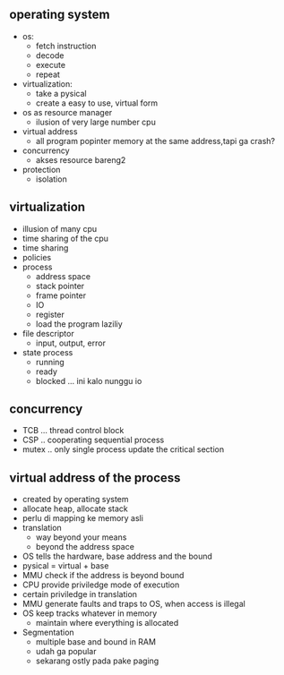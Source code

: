 ## operating system
- os:
    - fetch instruction
    - decode
    - execute
    - repeat
- virtualization:
    - take a pysical
    - create a easy to use, virtual form
- os as resource manager
    - ilusion of very large number cpu
- virtual address
    - all program popinter memory at the same address,tapi ga crash?
- concurrency
    - akses resource bareng2
- protection
    - isolation

## virtualization
- illusion of many cpu
- time sharing of the cpu
- time sharing
- policies
- process
    - address space
    - stack pointer
    - frame pointer
    - IO
    - register
    - load the program laziliy
- file descriptor
    - input, output, error
- state process
    - running
    - ready
    - blocked ... ini kalo nunggu io

## concurrency
- TCB ... thread control block
- CSP .. cooperating sequential process
- mutex .. only single process update the critical section


## virtual address of the process
- created by operating system
- allocate heap, allocate stack
- perlu di mapping ke memory asli
- translation
    - way beyond your means
    - beyond the address space
- OS tells the hardware, base address and the bound
- pysical = virtual + base
- MMU check if the address is beyond bound
- CPU provide priviledge mode of execution
- certain priviledge in translation
- MMU generate faults and traps to OS, when access is illegal
- OS keep tracks whatever in memory
    - maintain where everything is allocated
- Segmentation
    - multiple base and bound in RAM
    - udah ga popular
    - sekarang ostly pada pake paging
